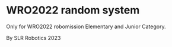 # WRO2022 random system
Only for WRO2022 robomission Elementary and Junior Category.

By SLR Robotics 2023
